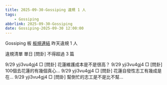 ```yaml
---
title: 2025-09-30-Gossiping 違規 1 人
tags:
    - Gossiping
abbrlink: 2025-09-30-Gossiping
date: Gossiping-2025-09-30 12:00:00
---
```

Gossiping 板 [板規連結](https://www.ptt.cc/bbs/Gossiping/M.1637425085.A.07D.html)
昨天違規 1 人
<!-- more -->

違規清單
單日 [問卦] 不得超過 3 篇

9/29 yji3vu4gj4 □ [問卦] 花蓮維護成本是不是很高？
9/29 yji3vu4gj4 □ [問卦] 100個去花蓮的有幾個真心…
9/29 yji3vu4gj4 □ [問卦] 花蓮自發性志工有幾成是在…
9/29 yji3vu4gj4 □ [問卦] 幫倒忙的志工是不是比不幫…